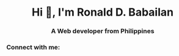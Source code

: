 <h1 align="center">Hi 👋, I'm Ronald D. Babailan</h1>
<h3 align="center">A Web developer from Philippines</h3>

<h3 align="left">Connect with me:</h3>
<p align="left">
</p>

